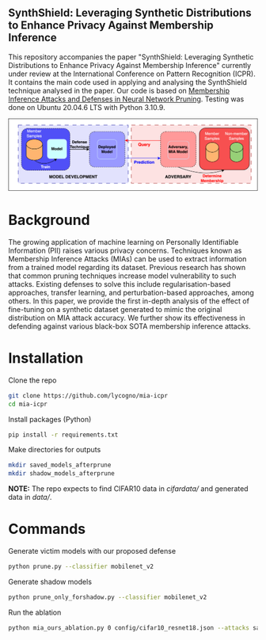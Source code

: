 SynthShield: Leveraging Synthetic Distributions to Enhance Privacy Against Membership Inference
-----------------------------------------------------------------------------------------------

This repository accompanies the paper "SynthShield: Leveraging Synthetic Distributions to Enhance Privacy Against Membership Inference" currently under review at the International Conference on Pattern Recognition (ICPR). It contains the main code used in applying and analysing the SynthShield technique analysed in the paper. Our code is based on [Membership Inference Attacks and Defenses in Neural Network Pruning](https://github.com/Machine-Learning-Security-Lab/mia_prune). Testing was done on Ubuntu 20.04.6 LTS with Python 3.10.9. 

![Our technique](assets/technique_image.png)

# Background

The growing application of machine learning on Personally Identifiable Information (PII) raises various privacy concerns. Techniques known as Membership Inference Attacks (MIAs) can be used to extract information from a trained model regarding its dataset. Previous research has shown that common pruning techniques increase model vulnerability to such attacks. Existing defenses to solve this include regularisation-based approaches, transfer learning, and perturbation-based approaches, among others. In this paper, we provide the first in-depth analysis of the effect of fine-tuning on a synthetic dataset generated to mimic the original distribution on MIA attack accuracy. We further show its effectiveness in defending against various black-box SOTA membership inference attacks.

# Installation

Clone the repo

```bash
git clone https://github.com/lycogno/mia-icpr
cd mia-icpr
```

Install packages (Python)

```bash
pip install -r requirements.txt
```

Make directories for outputs

```bash
mkdir saved_models_afterprune
mkdir shadow_models_afterprune
```

**NOTE:** The repo expects to find CIFAR10 data in *cifardata/* and generated data in *data/*.

# Commands

Generate victim models with our proposed defense

```bash
python prune.py --classifier mobilenet_v2
```

Generate shadow models

```bash
python prune_only_forshadow.py --classifier mobilenet_v2
```

Run the ablation

```bash
python mia_ours_ablation.py 0 config/cifar10_resnet18.json --attacks samia,nn,nn_top3 --classifier mobilenet_v2
```
